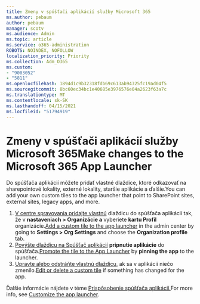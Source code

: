 ```yaml
---
title: Zmeny v spúšťači aplikácií služby Microsoft 365
ms.author: pebaum
author: pebaum
manager: scotv
ms.audience: Admin
ms.topic: article
ms.service: o365-administration
ROBOTS: NOINDEX, NOFOLLOW
localization_priority: Priority
ms.collection: Adm_O365
ms.custom:
- "9003052"
- "5811"
ms.openlocfilehash: 1894d1c9b32318fdb69c613ab94325fc19ad04f5
ms.sourcegitcommit: 8bc60ec34bc1e40685e3976576e04a2623f63a7c
ms.translationtype: MT
ms.contentlocale: sk-SK
ms.lasthandoff: 04/15/2021
ms.locfileid: "51794919"
---
```

# <a name="make-changes-to-the-microsoft-365-app-launcher"></a><span data-ttu-id="c59ba-102">Zmeny v spúšťači aplikácií služby Microsoft 365</span><span class="sxs-lookup"><span data-stu-id="c59ba-102">Make changes to the Microsoft 365 App Launcher</span></span>

<span data-ttu-id="c59ba-103">Do spúšťača aplikácií môžete pridať vlastné dlaždice, ktoré odkazovať na sharepointové lokality, externé lokality, staršie aplikácie a ďalšie.</span><span class="sxs-lookup"><span data-stu-id="c59ba-103">You can add your own custom tiles to the app launcher that point to SharePoint sites, external sites, legacy apps, and more.</span></span>

1. <span data-ttu-id="c59ba-104">[V centre spravovania pridajte vlastnú](https://docs.microsoft.com/microsoft-365/admin/manage/customize-the-app-launcher) dlaždicu do spúšťača aplikácií tak, že v  **nastaveniach > Organizácie a**  vyberiete  **kartu Profil** organizácie.</span><span class="sxs-lookup"><span data-stu-id="c59ba-104">[Add a custom tile to the app launcher](https://docs.microsoft.com/microsoft-365/admin/manage/customize-the-app-launcher) in the admin center by going to  **Settings > Org Settings**  and choose the  **Organization profile** tab.</span></span>
2. <span data-ttu-id="c59ba-105">[Povýšte dlaždicu na Spúšťač aplikácií](https://docs.microsoft.com/microsoft-365/admin/manage/customize-the-app-launcher#promote-the-tile-to-app-launcher) **pripnutie aplikácie** do spúšťača.</span><span class="sxs-lookup"><span data-stu-id="c59ba-105">[Promote the tile to the App Launcher](https://docs.microsoft.com/microsoft-365/admin/manage/customize-the-app-launcher#promote-the-tile-to-app-launcher) by **pinning the app** to the launcher.</span></span>
3. <span data-ttu-id="c59ba-106">[Upravte alebo odstráňte vlastnú dlaždicu,](https://docs.microsoft.com/microsoft-365/admin/manage/customize-the-app-launcher#edit-or-delete-a-custom-tile) ak sa v aplikácii niečo zmenilo.</span><span class="sxs-lookup"><span data-stu-id="c59ba-106">[Edit or delete a custom tile](https://docs.microsoft.com/microsoft-365/admin/manage/customize-the-app-launcher#edit-or-delete-a-custom-tile) if something has changed for the app.</span></span>

<span data-ttu-id="c59ba-107">Ďalšie informácie nájdete v téme [Prispôsobenie spúšťača aplikácií.](https://docs.microsoft.com/microsoft-365/admin/manage/customize-the-app-launcher)</span><span class="sxs-lookup"><span data-stu-id="c59ba-107">For more info, see [Customize the app launcher](https://docs.microsoft.com/microsoft-365/admin/manage/customize-the-app-launcher).</span></span>
